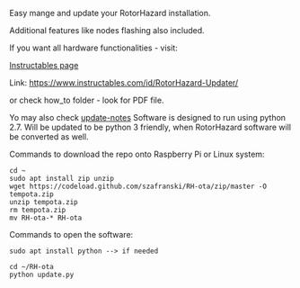 

Easy mange and update your RotorHazard installation. 

Additional features like nodes flashing also included.


If you want all hardware functionalities - visit:

[Instructables page](https://www.instructables.com/id/RotorHazard-Updater/)

Link:
https://www.instructables.com/id/RotorHazard-Updater/

or check how_to folder - look for PDF file.

Yo may also check [update-notes](update-notes.md)
Software is designed to run using python 2.7.
Will be updated to be python 3 friendly, when
RotorHazard software will be converted as well.

Commands to download the repo onto Raspberry Pi or Linux system:

	cd ~
	sudo apt install zip unzip
	wget https://codeload.github.com/szafranski/RH-ota/zip/master -O tempota.zip
	unzip tempota.zip
	rm tempota.zip
	mv RH-ota-* RH-ota

Commands to open the software:
	
	sudo apt install python --> if needed
	
	cd ~/RH-ota
	python update.py
